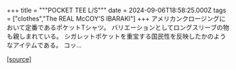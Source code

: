 +++
title = """POCKET TEE L/S"""
date = 2024-09-06T18:58:25.000Z
tags = ["clothes","The REAL McCOY'S IBARAKI"]
+++
アメリカンクロージングにおいて定番であるポケットTシャツ。 バリエーションとしてロングスリーブの物も親しまれている。 シガレットポケットを重宝する国民性を反映したかのようなアイテムである。 コッ...

[[source]](https://the-realmccoys.ocnk.net/product/1459)
